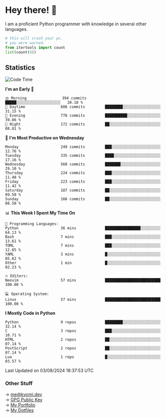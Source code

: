 # Hey there! 👋

I am a proficient Python programmer with knowledge in several other languages.

```py
# this will crash your pc.
# you were warned.
from itertools import count
list(count(0))
```

## Statistics
<!--START_SECTION:waka-->
![Code Time](http://img.shields.io/badge/Code%20Time-1%2C520%20hrs%2018%20mins-blue)

**I'm an Early 🐤** 

```text
🌞 Morning                394 commits         █████░░░░░░░░░░░░░░░░░░░░   20.18 % 
🌆 Daytime                608 commits         ████████░░░░░░░░░░░░░░░░░   31.15 % 
🌃 Evening                778 commits         ██████████░░░░░░░░░░░░░░░   39.86 % 
🌙 Night                  172 commits         ██░░░░░░░░░░░░░░░░░░░░░░░   08.81 % 
```
📅 **I'm Most Productive on Wednesday** 

```text
Monday                   249 commits         ███░░░░░░░░░░░░░░░░░░░░░░   12.76 % 
Tuesday                  335 commits         ████░░░░░░░░░░░░░░░░░░░░░   17.16 % 
Wednesday                568 commits         ███████░░░░░░░░░░░░░░░░░░   29.10 % 
Thursday                 224 commits         ███░░░░░░░░░░░░░░░░░░░░░░   11.48 % 
Friday                   223 commits         ███░░░░░░░░░░░░░░░░░░░░░░   11.42 % 
Saturday                 187 commits         ██░░░░░░░░░░░░░░░░░░░░░░░   09.58 % 
Sunday                   166 commits         ██░░░░░░░░░░░░░░░░░░░░░░░   08.50 % 
```


📊 **This Week I Spent My Time On** 

```text
💬 Programming Languages: 
Python                   36 mins             ████████████████░░░░░░░░░   64.13 % 
Bash                     7 mins              ███░░░░░░░░░░░░░░░░░░░░░░   13.61 % 
TOML                     7 mins              ███░░░░░░░░░░░░░░░░░░░░░░   12.85 % 
YAML                     3 mins              █░░░░░░░░░░░░░░░░░░░░░░░░   05.62 % 
Other                    1 min               █░░░░░░░░░░░░░░░░░░░░░░░░   02.23 % 

🔥 Editors: 
Neovim                   57 mins             █████████████████████████   100.00 % 

💻 Operating System: 
Linux                    57 mins             █████████████████████████   100.00 % 
```

**I Mostly Code in Python** 

```text
Python                   9 repos             ████████░░░░░░░░░░░░░░░░░   32.14 % 
C                        3 repos             ███░░░░░░░░░░░░░░░░░░░░░░   10.71 % 
HTML                     2 repos             ██░░░░░░░░░░░░░░░░░░░░░░░   07.14 % 
PostScript               2 repos             ██░░░░░░░░░░░░░░░░░░░░░░░   07.14 % 
Lua                      1 repo              █░░░░░░░░░░░░░░░░░░░░░░░░   03.57 % 
```




 Last Updated on 03/08/2024 18:37:53 UTC
<!--END_SECTION:waka-->

### Other Stuff

→ [me@kyomi.dev](mailto:me@kyomi.dev)\
→ [GPG Public Key](https://github.com/bitterteriyaki.gpg)\
→ [My Portfolio](https://kyomi.dev)\
→ [My Dotfiles](https://github.com/bitterteriyaki/dotfiles)
